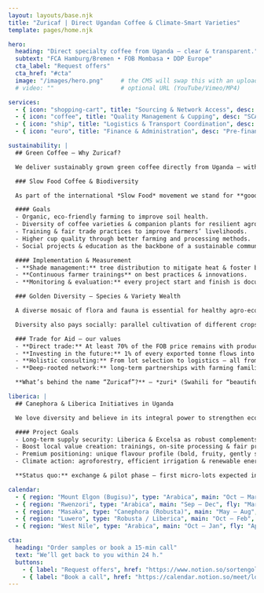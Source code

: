 ```yaml
---
layout: layouts/base.njk
title: "Zuricaf | Direct Ugandan Coffee & Climate-Smart Varieties"
template: pages/home.njk

hero:
  heading: "Direct specialty coffee from Uganda – clear & transparent."
  subtext: "FCA Hamburg/Bremen • FOB Mombasa • DDP Europe"
  cta_label: "Request offers"
  cta_href: "#cta"
  image: "/images/hero.png"     # the CMS will swap this with an uploaded one
  # video: ""                   # optional URL (YouTube/Vimeo/MP4)

services:
  - { icon: "shopping-cart", title: "Sourcing & Network Access", desc: "Exclusive lots from Uganda, certified cooperatives, storytelling collateral." }
  - { icon: "coffee", title: "Quality Management & Cupping", desc: "SCA-cuppings, Q-grader feedback, sample service." }
  - { icon: "ship", title: "Logistics & Transport Coordination", desc: "From FOT Mbale to FCA Hamburg/Bremen or DDP Europe." }
  - { icon: "euro", title: "Finance & Administration", desc: "Pre-financing, document services, reporting." }

sustainability: |
  ## Green Coffee – Why Zuricaf?

  We deliver sustainably grown green coffee directly from Uganda — without detours and with full transparency. Our network spans cooperatives in Mount Elgon, Rwenzori, Masaka, Luwero and West Nile.

  ### Slow Food Coffee & Biodiversity

  As part of the international *Slow Food* movement we stand for **good, clean, fair**.

  #### Goals
  - Organic, eco-friendly farming to improve soil health.
  - Diversity of coffee varieties & companion plants for resilient agro-ecosystems.
  - Training & fair trade practices to improve farmers’ livelihoods.
  - Higher cup quality through better farming and processing methods.
  - Social projects & education as the backbone of a sustainable community.

  #### Implementation & Measurement
  - **Shade management:** tree distribution to mitigate heat & foster biodiversity.
  - **Continuous farmer trainings** on best practices & innovations.
  - **Monitoring & evaluation:** every project start and finish is documented by M&E officers.

  ### Golden Diversity – Species & Variety Wealth

  A diverse mosaic of flora and fauna is essential for healthy agro-ecosystems. Different species deliver key ecosystem services — from pollination to pest control. Studies like *Hooper & Vitousek (1997)* show: the higher the diversity, the more climate-resilient a system becomes.

  Diversity also pays socially: parallel cultivation of different crops allows smallholders to harvest year-round, stabilise income and differentiate from the bulk market.

  ### Trade for Aid – our values
  - **Direct trade:** At least 70% of the FOB price remains with producers — full transparency.
  - **Investing in the future:** 1% of every exported tonne flows into reforestation & gender-equity programmes.
  - **Holistic consulting:** From lot selection to logistics — all from one source.
  - **Deep-rooted network:** long-term partnerships with farming families, Canephora & NGO projects in Uganda.

  **What’s behind the name “Zuricaf”?** — *zuri* (Swahili for “beautiful”) + *CAF* (Coffee). In short: beautiful Ugandan coffee.

liberica: |
  ## Canephora & Liberica Initiatives in Uganda

  We love diversity and believe in its integral power to strengthen ecosystems and communities. Together with Canephora as well as Liberica and Excelsa farmers — and *Slow Food Uganda* — we explore the potential of climate-resilient coffee specialties.

  #### Project Goals
  - Long-term supply security: Liberica & Excelsa as robust complements to Arabica & Robusta.
  - Boost local value creation: trainings, on-site processing & fair prices.
  - Premium positioning: unique flavour profile (bold, fruity, gently sweet).
  - Climate action: agroforestry, efficient irrigation & renewable energy.

  **Status quo:** exchange & pilot phase — first micro-lots expected in 2026; international trade not yet started.

calendar:
  - { region: "Mount Elgon (Bugisu)", type: "Arabica", main: "Oct – Mar", fly: "May – Jul" }
  - { region: "Rwenzori", type: "Arabica", main: "Sep – Dec", fly: "Mar – May" }
  - { region: "Masaka", type: "Canephora (Robusta)", main: "May – Aug", fly: "Oct – Jan" }
  - { region: "Luwero", type: "Robusta / Liberica", main: "Oct – Feb", fly: "Mar – May" }
  - { region: "West Nile", type: "Arabica", main: "Oct – Jan", fly: "Apr – Jun" }

cta:
  heading: "Order samples or book a 15-min call"
  text: "We’ll get back to you within 24 h."
  buttons:
    - { label: "Request offers", href: "https://www.notion.so/sortengold/21380df8242180a5af99fecd66eb06df?pvs=106" }
    - { label: "Book a call", href: "https://calendar.notion.so/meet/lorenzstckert/2c3zb4pm2" }
---
```

